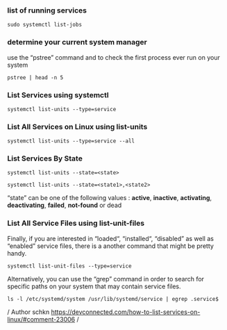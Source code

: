 ### list of running services

`sudo systemctl list-jobs`

### determine your current system manager

use the “pstree” command and to check the first process ever run on your system

`pstree | head -n 5`

### List Services using systemctl

`systemctl list-units --type=service`

### List All Services on Linux using list-units

`systemctl list-units --type=service --all`

### List Services By State

```
systemctl list-units --state=<state>

systemctl list-units --state=<state1>,<state2>
```

“state” can be one of the following values : **active**, **inactive**, **activating**, **deactivating**, **failed**, **not-found** or dead

### List All Service Files using list-unit-files

Finally, if you are interested in “loaded“, “installed“, “disabled” as well as “enabled” service files, there is a another command that might be pretty handy.

`systemctl list-unit-files --type=service`

Alternatively, you can use the “grep” command in order to search for specific paths on your system that may contain service files.

`ls -l /etc/systemd/system /usr/lib/systemd/service | egrep .service$`


/ Author schkn  https://devconnected.com/how-to-list-services-on-linux/#comment-23006 /